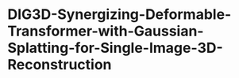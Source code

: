 # DIG3D-Synergizing-Deformable-Transformer-with-Gaussian-Splatting-for-Single-Image-3D-Reconstruction